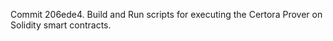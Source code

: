 Commit 206ede4.                    Build and Run scripts for executing the Certora Prover on Solidity smart contracts.